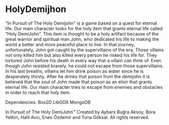 # HolyDemijhon

"In Pursuit of The Holy Demijohn" is a game based on a quest for eternal life. Our main character looks for the holy item that grants eternal life called “Holy DemiJohn”. This item is thought to be a holy artifact because of the great warrior and spiritual man John, who dedicated his life to making the world a better and more peaceful place to live. In that journey, unfortunately, John got caught by the supervillains of the era. Those villains not only killed him but also killed every person he risked his life for. They tortured John before his death in every way that a villain can think of. Even though John resisted bravely, he could not escape from those supervillains. In his last breaths, villains let him drink poison as water since he is desperately thirsty. After he drinks that poison from the demijohn it is believed that the soul of John made that poison as an elixir that grants eternal life. Our main character tries to escape from enemies and obstacles in order to reach that holy item.

Dependencies:
Box2D
LibGDX
MongoDB

In Pursuit of The Holy DemiJohn™ Created by Aybars Buğra Aksoy, Bora Yetkin, Halil Avcı, Enes Özdemir and Tuna Göksal.
All rights reserved.
